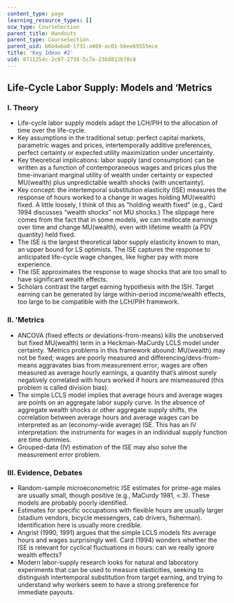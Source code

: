 ```yaml
---
content_type: page
learning_resource_types: []
ocw_type: CourseSection
parent_title: Handouts
parent_type: CourseSection
parent_uid: b6b4a6a8-1731-a469-ac01-bbee69555ece
title: 'Key Ideas #2'
uid: 0711254c-2c07-2738-5c7a-23bd812b78c8
---
```


Life-Cycle Labor Supply: Models and ‘Metrics
--------------------------------------------

### I. Theory

*   Life-cycle labor supply models adapt the LCH/PIH to the allocation of time over the life-cycle.
*   Key assumptions in the traditional setup: perfect capital markets, parametric wages and prices, intertemporally additive preferences, perfect certainty or expected utility maximization under uncertainty.
*   Key theoretical implications: labor supply (and consumption) can be written as a function of contemporaneous wages and prices plus the time-invariant marginal utility of wealth under certainty or expected MU(wealth) plus unpredictable wealth shocks (with uncertainty).
*   Key concept: the intertemporal substitution elasticity (ISE) measures the response of hours worked to a change in wages holding MU(wealth) fixed. A little loosely, I think of this as “holding wealth fixed” (e.g., Card 1994 discusses “wealth shocks” not MU shocks.) The slippage here comes from the fact that in some models, we can reallocate earnings over time and change MU(wealth), even with lifetime wealth (a PDV quantity) held fixed.
*   The ISE is the largest theoretical labor supply elasticity known to man, an upper bound for LS optimists. The ISE captures the response to anticipated life-cycle wage changes, like higher pay with more experience.
*   The ISE approximates the response to wage shocks that are too small to have significant wealth effects.
*   Scholars contrast the target earning hypothesis with the ISH. Target earning can be generated by large within-period income/wealth effects, too large to be compatible with the LCH/PIH framework.

### II. 'Metrics

*   ANCOVA (fixed effects or deviations-from-means) kills the unobserved but fixed MU(wealth) term in a Heckman-MaCurdy LCLS model under certainty. ‘Metrics problems in this framework abound: MU(wealth) may not be fixed; wages are poorly measured and differencing/devs-from-means aggravates bias from measurement error; wages are often measured as average hourly earnings, a quantity that’s almost surely negatively correlated with hours worked if hours are mismeasured (this problem is called division bias).
*   The simple LCLS model implies that average hours and average wages are points on an aggregate labor supply curve. In the absence of aggregate wealth shocks or other aggregate supply shifts, the correlation between average hours and average wages can be interpreted as an (economy-wide average) ISE. This has an IV interpretation: the instruments for wages in an individual supply function are time dummies.
*   Grouped-data (IV) estimation of the ISE may also solve the measurement error problem.

### III. Evidence, Debates

*   Random-sample microeconometric ISE estimates for prime-age males are usually small, though positive (e.g., MaCurdy 1981, \<.3). These models are probably poorly identified.
*   Estimates for specific occupations with flexible hours are usually larger (stadium vendors, bicycle messengers, cab drivers, fisherman). Identification here is usually more credible.
*   Angrist (1990, 1991) argues that the simple LCLS models fits average hours and wages surprisingly well. Card (1994) wonders whether the ISE is relevant for cyclical fluctuations in hours: can we really ignore wealth effects?
*   Modern labor-supply research looks for natural and laboratory experiments that can be used to measure elasticities, seeking to distinguish intertemporal substitution from target earning, and trying to understand why workers seem to have a strong preference for immediate payouts.